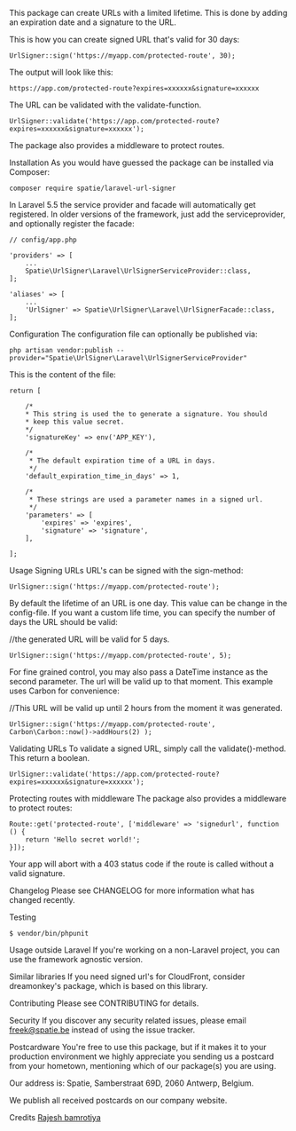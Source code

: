 This package can create URLs with a limited lifetime. This is done by adding an expiration date and a signature to the URL.

This is how you can create signed URL that's valid for 30 days:

```
UrlSigner::sign('https://myapp.com/protected-route', 30);
```
The output will look like this:

```
https://app.com/protected-route?expires=xxxxxx&signature=xxxxxx
```
The URL can be validated with the validate-function.

```
UrlSigner::validate('https://app.com/protected-route?expires=xxxxxx&signature=xxxxxx');
```
The package also provides a middleware to protect routes.

Installation
As you would have guessed the package can be installed via Composer:

```
composer require spatie/laravel-url-signer
```
In Laravel 5.5 the service provider and facade will automatically get registered. In older versions of the framework, just add the serviceprovider, and optionally register the facade:
```
// config/app.php

'providers' => [
    ...
    Spatie\UrlSigner\Laravel\UrlSignerServiceProvider::class,
];

'aliases' => [
    ...
    'UrlSigner' => Spatie\UrlSigner\Laravel\UrlSignerFacade::class,
];
```
Configuration
The configuration file can optionally be published via:
```
php artisan vendor:publish --provider="Spatie\UrlSigner\Laravel\UrlSignerServiceProvider"
```
This is the content of the file:
```
return [

    /*
    * This string is used the to generate a signature. You should
    * keep this value secret.
    */
    'signatureKey' => env('APP_KEY'),

    /*
     * The default expiration time of a URL in days.
     */
    'default_expiration_time_in_days' => 1,

    /*
     * These strings are used a parameter names in a signed url.
     */
    'parameters' => [
        'expires' => 'expires',
        'signature' => 'signature',
    ],

];
```
Usage
Signing URLs
URL's can be signed with the sign-method:
```
UrlSigner::sign('https://myapp.com/protected-route');
```
By default the lifetime of an URL is one day. This value can be change in the config-file. If you want a custom life time, you can specify the number of days the URL should be valid:

//the generated URL will be valid for 5 days.
```
UrlSigner::sign('https://myapp.com/protected-route', 5);
```
For fine grained control, you may also pass a DateTime instance as the second parameter. The url will be valid up to that moment. This example uses Carbon for convenience:

//This URL will be valid up until 2 hours from the moment it was generated.
```
UrlSigner::sign('https://myapp.com/protected-route', Carbon\Carbon::now()->addHours(2) );
```
Validating URLs
To validate a signed URL, simply call the validate()-method. This return a boolean.
```
UrlSigner::validate('https://app.com/protected-route?expires=xxxxxx&signature=xxxxxx');
```
Protecting routes with middleware
The package also provides a middleware to protect routes:
```
Route::get('protected-route', ['middleware' => 'signedurl', function () {
    return 'Hello secret world!';
}]);
```
Your app will abort with a 403 status code if the route is called without a valid signature.

Changelog
Please see CHANGELOG for more information what has changed recently.

Testing
```
$ vendor/bin/phpunit
```
Usage outside Laravel
If you're working on a non-Laravel project, you can use the framework agnostic version.

Similar libraries
If you need signed url's for CloudFront, consider dreamonkey's package, which is based on this library.

Contributing
Please see CONTRIBUTING for details.

Security
If you discover any security related issues, please email freek@spatie.be instead of using the issue tracker.

Postcardware
You're free to use this package, but if it makes it to your production environment we highly appreciate you sending us a postcard from your hometown, mentioning which of our package(s) you are using.

Our address is: Spatie, Samberstraat 69D, 2060 Antwerp, Belgium.

We publish all received postcards on our company website.

Credits
[Rajesh bamrotiya](https://github.com/rajbamrotiya)